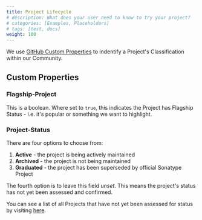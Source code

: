 ```yaml
---
title: Project Lifecycle
# description: What does your user need to know to try your project?
# categories: [Examples, Placeholders]
# tags: [test, docs]
weight: 100
---
```


We use [GitHub Custom Properties](https://docs.github.com/en/organizations/managing-organization-settings/managing-custom-properties-for-repositories-in-your-organization) to indentify a Project's Classification within our Community.

## Custom Properties

### Flagship-Project

This is a boolean. Where set to `true`, this indicates the Project has Flagship Status - i.e. it's popular or something we want to highlight.

### Project-Status

There are four options to choose from:

1. **Active** - the project is being actively maintained
2. **Archived** - the project is not being maintained
3. **Graduated** - the project has been superseded by official Sonatype Project

The fourth option is to leave this field *unset*. This means the project's status has not yet been assessed and confirmed.

You can see a list of all Projects that have not yet been assessed for status by visiting [here](https://github.com/orgs/sonatype-nexus-community/repositories?q=visibility%3Apublic+archived%3Afalse+no%3Aprops.Project-Status).